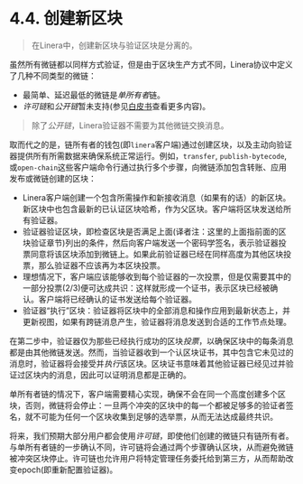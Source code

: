 # 4.4. 创建新区块

> 在Linera中，创建新区块与验证区块是分离的。

虽然所有微链都以同样方式验证，但是由于区块生产方式不同，Linera协议中定义了几种不同类型的微链：

- 最简单、延迟最低的微链是*单所有者*链。
- *许可链*和*公开链*暂未支持(参见[白皮书](https://linera.io/whitepaper)查看更多内容)。

> 除了*公开链*，Linera验证器不需要为其他微链交换消息。

取而代之的是，链所有者的钱包(即`linera`客户端)通过创建区块，以及主动向验证器提供所有所需数据来确保系统正常运行。例如，`transfer`, `publish-bytecode`, 或`open-chain`这些客户端命令行通过执行多个步骤，向微链添加包含转账、应用发布或微链创建的区块：

- Linera客户端创建一个包含所需操作和新接收消息（如果有的话）的新区块。新区块中也包含最新的已认证区块哈希，作为父区块。客户端将区块发送给所有验证器。
- 验证器验证区块，即检查区块是否满足上面(译者注：这里的上面指前面的区块验证章节)列出的条件，然后向客户端发送一个密码学签名，表示验证器投票同意将该区块添加到微链上。如果此前验证器已经在同样高度为其他区块投票，那么验证器不应该再为本区块投票。
- 理想情况下，客户端应该能够收到每个验证器的一次投票，但是仅需要其中的一部分投票(2/3)便可达成共识：这样就形成一个证书，表示区块已经被确认。客户端将已经确认的证书发送给每个验证器。
- 验证器“执行”区块：验证器将区块中的全部消息和操作应用到最新状态上，并更新视图，如果有跨链消息产生，验证器将消息发送到合适的工作节点处理。

在第二步中，验证器仅为那些已经执行成功的区块*投票*，以确保区块中的每条消息都是由其他微链发送。然而，当验证器收到一个认区块证书，其中包含它未见过的消息时，验证器将会接受并*执行*该区块。区块证书意味着其他验证器已经见过并验证过区块内的消息，因此可以证明消息都是正确的。

单所有者链的情况下，客户端需要精心实现，确保不会在同一个高度创建多个区块，否则，微链将会停止：一旦两个冲突的区块中的每一个都被足够多的验证者签名，就不可能为任何一个区块收集到足够的选举票，从而无法达成最终共识。

将来，我们预期大部分用户都会使用*许可链*，即使他们创建的微链只有链所有者。与单所有者链的一步确认不同，许可链将会通过两个步骤确认区块，从而避免微链被冲突区块停止。许可链也允许用户将特定管理任务委托给到第三方，从而帮助改变epoch(即重新配置验证器)。
